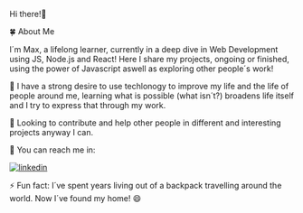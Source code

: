 Hi there!👋

🍀 About Me 

I´m Max, a lifelong learner, currently in a deep dive in Web Development using JS, Node.js and React! 
Here I share my projects, ongoing or finished, using the power of Javascript aswell as exploring other people´s work!

🌱 I have a strong desire to use techlonogy to improve my life and the life of people around me, learning what is possible (what isn´t?) broadens life itself and I try to express that through my work.

🤔 Looking to contribute and help other people in different and interesting projects anyway I can.

💬 You can reach me in:

<a href='https://www.linkedin.com/in/maximiliano-mb/'>![linkedin](https://img.shields.io/badge/LinkedIn-#0a66c2?style=for-the-badge&logo=LinkedIn&logoColor=white)</a>

⚡ Fun fact: I´ve spent years living out of a backpack travelling around the world. Now I´ve found my home! 😄


